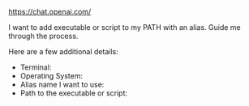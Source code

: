 https://chat.openai.com/

I want to add executable or script to my PATH with an alias. 
Guide me through the process.

Here are a few additional details:
- Terminal: 
- Operating System: 
- Alias name I want to use: 
- Path to the executable or script: 

